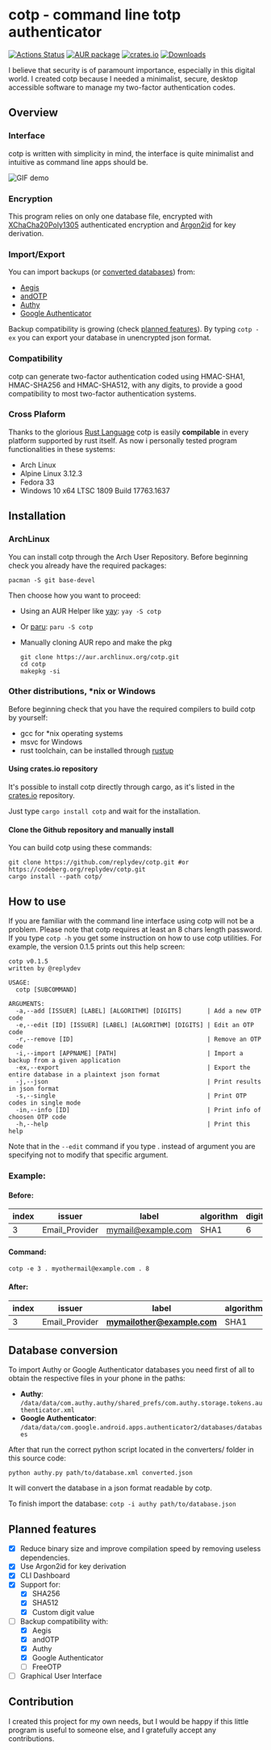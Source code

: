 # cotp - command line totp authenticator
[![Actions Status](https://github.com/replydev/cotp/workflows/Build/badge.svg)](https://github.com/replydev/cotp/actions)
[![AUR package](https://img.shields.io/aur/version/cotp)](https://aur.archlinux.org/packages/cotp/)
[![crates.io](https://img.shields.io/crates/v/cotp)](https://crates.io/crates/cotp)
[![Downloads](https://img.shields.io/crates/d/cotp)](https://crates.io/crates/cotp)

I believe that security is of paramount importance, especially in this digital world. I created cotp because I needed a minimalist, secure, desktop accessible software to manage my two-factor authentication codes.

## Overview
### Interface
cotp is written with simplicity in mind, the interface is quite minimalist and intuitive as command line apps should be.

![GIF demo](img/demo.gif)

### Encryption
This program relies on only one database file, encrypted with [XChaCha20Poly1305](https://doc.libsodium.org/advanced/stream_ciphers/xchacha20) authenticated encryption and [Argon2id](https://en.wikipedia.org/wiki/Argon2) for key derivation.
### Import/Export
You can import backups (or [converted databases](#database-conversion)) from:
 - [Aegis](https://github.com/beemdevelopment/Aegis)
 - [andOTP](https://github.com/andOTP/andOTP)
 - [Authy](https://authy.com/)
 - [Google Authenticator](https://play.google.com/store/apps/details?id=com.google.android.apps.authenticator2)

Backup compatibility is growing (check [planned features](#planned-features)).
By typing `cotp -ex` you can export your database in unencrypted json format.
### Compatibility
cotp can generate two-factor authentication coded using HMAC-SHA1, HMAC-SHA256 and HMAC-SHA512, with any digits, to provide a good compatibility to most two-factor authentication systems.
### Cross Plaform
Thanks to the glorious [Rust Language](https://www.rust-lang.org/) cotp is easily **compilable** in every platform supported by rust itself.
As now i personally tested program functionalities in these systems:
 - Arch Linux
 - Alpine Linux 3.12.3
 - Fedora 33
 - Windows 10 x64 LTSC 1809 Build 17763.1637

## Installation

### ArchLinux
You can install cotp through the Arch User Repository.
Before beginning check you already have the required packages:

`pacman -S git base-devel`

Then choose how you want to proceed:

- Using an AUR Helper like [yay](https://github.com/Jguer/yay): 
`yay -S cotp`
- Or [paru](https://github.com/morganamilo/paru):
`paru -S cotp`
- Manually cloning AUR repo and make the pkg

	```
	git clone https://aur.archlinux.org/cotp.git
	cd cotp
	makepkg -si
	```
### Other distributions, *nix or Windows

Before beginning check that you have the required compilers to build cotp by yourself:
 - gcc for *nix operating systems
 - msvc for Windows
 - rust toolchain, can be installed through [rustup](https://rustup.rs/)
#### Using crates.io repository

It's possible to install cotp directly through cargo, as it's listed in the [crates.io](https://crates.io/crates/cotp) repository.

Just type `cargo install cotp` and wait for the installation.

#### Clone the Github repository and manually install
You can build cotp using these commands:

    git clone https://github.com/replydev/cotp.git #or https://codeberg.org/replydev/cotp.git
    cargo install --path cotp/

## How to use
If you are familiar with the command line interface using cotp will not be a problem.
Please note that cotp requires at least an 8 chars length password.
If you type `cotp -h` you get some instruction on how to use cotp utilities.
For example, the version 0.1.5 prints out this help screen:
```
cotp v0.1.5
written by @replydev

USAGE:
  cotp [SUBCOMMAND]

ARGUMENTS:
  -a,--add [ISSUER] [LABEL] [ALGORITHM] [DIGITS]       | Add a new OTP code
  -e,--edit [ID] [ISSUER] [LABEL] [ALGORITHM] [DIGITS] | Edit an OTP code
  -r,--remove [ID]                                     | Remove an OTP code
  -i,--import [APPNAME] [PATH]                         | Import a backup from a given application
  -ex,--export                                         | Export the entire database in a plaintext json format
  -j,--json                                            | Print results in json format
  -s,--single                                          | Print OTP codes in single mode
  -in,--info [ID]                                      | Print info of choosen OTP code
  -h,--help                                            | Print this help
```
Note that in the `--edit` command if you type . instead of argument you are specifying not to modify that specific argument.
### Example:
#### Before:
|index|issuer|label|algorithm|digits|
|--|--|--|--|--|
| 3 | Email_Provider | mymail@example.com | SHA1 | 6 |
#### Command:

    cotp -e 3 . myothermail@example.com . 8

#### After:
|index|issuer|label|algorithm|digits|
|--|--|--|--|--|
| 3 | Email_Provider | **mymailother@example.com** | SHA1 | **8** |

## Database conversion
To import Authy or Google Authenticator databases you need first of all to obtain the respective files in your phone in the paths: 
- **Authy**: `/data/data/com.authy.authy/shared_prefs/com.authy.storage.tokens.authenticator.xml`
- **Google Authenticator**: `/data/data/com.google.android.apps.authenticator2/databases/databases`

After that run the correct python script located in the converters/ folder in this source code:

`python authy.py path/to/database.xml converted.json`

It will convert the database in a json format readable by cotp.

To finish import the database: `cotp -i authy path/to/database.json`

## Planned features

 - [x] Reduce binary size and improve compilation speed by removing useless dependencies.
 - [x] Use Argon2id for key derivation
 - [x] CLI Dashboard
 - [x] Support for:
   - [x] SHA256
   - [x] SHA512
   - [x] Custom digit value
 - [ ] Backup compatibility with:
	 - [x] Aegis
	 - [x] andOTP
	 - [x] Authy
	 - [x] Google Authenticator
	 - [ ] FreeOTP
 - [ ] Graphical User Interface 

## Contribution
I created this project for my own needs, but I would be happy if this little program is useful to someone else, and I gratefully accept any contributions.
